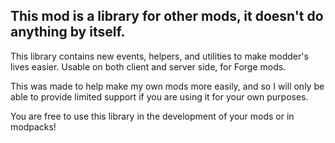 ## This mod is a library for other mods, it doesn't do anything by itself.

This library contains new events, helpers, and utilities to make modder's lives easier.  Usable on both client and server side, for Forge mods.

This was made to help make my own mods more easily, and so I will only be able to provide limited support if you are using it for your own purposes.

  

You are free to use this library in the development of your mods or in modpacks!

